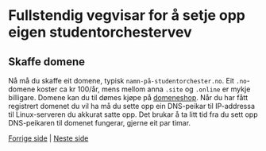 # Fullstendig vegvisar for å setje opp eigen studentorchestervev

## Skaffe domene

Nå må du skaffe eit domene, typisk `namn-på-studentorchester.no`. Eit `.no`-domene koster ca kr 100/år, mens mellom anna `.site` og `.online` er mykje billigare. Domene kan du til dømes kjøpe på [domeneshop](https://domene.shop/). Når du har fått registrert domenet du vil ha må du sette opp ein DNS-peikar til IP-addressa til Linux-serveren du akkurat satte opp. Det brukar å ta litt tid fra du sett opp DNS-peikaren til domenet fungerar, gjerne eit par timar.

[Forrige side](server_5_mytaktlausvev_repo.md) | [Neste side](server_7_logo.md)
 
